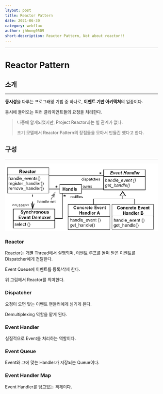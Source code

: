 ```yaml
---
layout: post
title: Reactor Pattern
date: 2021-06-30
category: webflux
author: jhhong0509
short-description: Reactor Pattern, Not about reactor!!
---
```

------

# Reactor Pattern

## 소개

---

**동시성**을 다루는 프로그래밍 기법 중 하나로, **이벤트 기반 아키텍처**의 일종이다.

동시에 들어오는 여러 클라이언트들의 요청을 처리한다.

> 나중에 알게되었지만, Project Reactor과는 별 관계가 없다.
>
> 초기 모델에서 Reactor Pattern의 장점들을 모아서 만들긴 했다고 한다.



## 구성

---

![Reactor의 구성](./images/reactor_pattern.png)

### Reactor

Reactor는 개별 Thread에서 실행되며, 이벤트 루프를 돌며 받은 이벤트를 Dispatcher에게 전달한다.

Event Queue에 이벤트를 등록/삭제 한다.

위 그림에서 Reactor를 의미한다.



### Dispatcher

요청이 오면 맞는 이벤트 핸들러에게 넘기게 된다.

Demultiplexing 역할을 맡게 된다.




### Event Handler

실질적으로 Event를 처리하는 역할이다.



### Event Queue

Event와 그에 맞는 Handler가 저장되는 Queue이다.



### Event Handler Map

Event Handler를 담고있는 객체이다.
